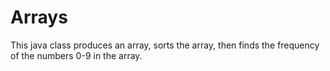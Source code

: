# Arrays

This java class produces an array, sorts the array, then finds the frequency of the numbers 0-9 in the array.
